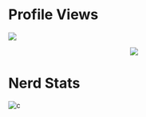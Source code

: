 # Profile Views
![](https://gpvc.arturio.dev/8nz)

<p align="center">
  <a href="https://github.com/8nz">
    <img src="https://discord.c99.nl/widget/theme-2/896776566573522944.png"/>
     </a>

# Nerd Stats
![c](https://github-readme-stats.vercel.app/api/top-langs/?username=8nz&layout=compact&theme=dark)
